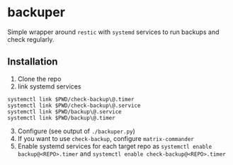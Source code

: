 # backuper
Simple wrapper around `restic` with `systemd` services to run backups and check regularly.

## Installation
1. Clone the repo
2. link systemd services
```
systemctl link $PWD/check-backup\@.timer
systemctl link $PWD/check-backup\@.service
systemctl link $PWD/backup\@.service
systemctl link $PWD/backup\@.timer
```
3. Configure (see output of `./backuper.py`)
4. If you want to use `check-backup`, configure `matrix-commander`
4. Enable systemd services for each target repo as `systemctl enable backup@<REPO>.timer` and `systemctl enable check-backup@<REPO>.timer`
